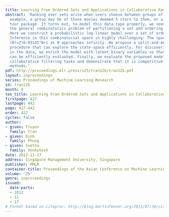 ```yaml
---
title: Learning From Ordered Sets and Applications in Collaborative Ranking
abstract: 'Ranking over sets arise when users choose between groups of items. For
  example, a group may be of those movies deemed 5 stars to them, or a customized
  tour package. It turns out, to model this data type properly, we need to investigate
  the general combinatorics problem of partitioning a set and ordering the subsets.
  Here we construct a probabilistic log-linear model over a set of ordered subsets.
  Inference in this combinatorial space is highly challenging: The space size approaches
  (N!=2)6:93145^N+1 as N approaches infinity. We propose a split-and-merge Metropolis-Hastings
  procedure that can explore the state-space efficiently. For discovering hidden aspects
  in the data, we enrich the model with latent binary variables so that the posteriors
  can be efficiently evaluated. Finally, we evaluate the proposed model on large-scale
  collaborative filtering tasks and demonstrate that it is competitive against state-of-the-art
  methods.'
pdf: http://proceedings.mlr.press/v25/tran12b/tran12b.pdf
layout: inproceedings
series: Proceedings of Machine Learning Research
id: tran12b
month: 0
tex_title: Learning From Ordered Sets and Applications in Collaborative Ranking
firstpage: 427
lastpage: 442
page: 427-442
order: 427
cycles: false
author:
- given: Truyen
  family: Tran
- given: Dinh
  family: Phung
- given: Svetha
  family: Venkatesh
date: 2012-11-17
address: Singapore Management University, Singapore
publisher: PMLR
container-title: Proceedings of the Asian Conference on Machine Learning
volume: '25'
genre: inproceedings
issued:
  date-parts:
  - 2012
  - 11
  - 17
# Format based on citeproc: http://blog.martinfenner.org/2013/07/30/citeproc-yaml-for-bibliographies/
---
```

